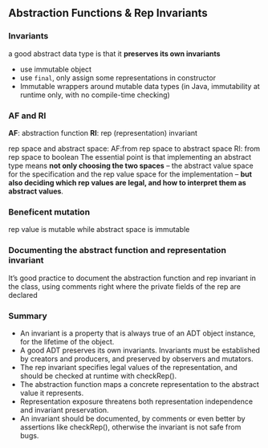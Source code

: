 ## Abstraction Functions & Rep Invariants

### Invariants
a good abstract data type is that it **preserves its own invariants**
- use immutable object
- use `final`, only assign some representations in constructor
- Immutable wrappers around mutable data types (in Java, immutability at runtime only, with no compile-time checking)

### AF and RI
**AF**: abstraction function
**RI**: rep (representation) invariant

rep space and abstract space:
AF:from rep space to abstract space
RI: from rep space to boolean
The essential point is that implementing an abstract type means **not only choosing the two spaces** – the abstract value space for the specification and the rep value space for the implementation – **but also deciding which rep values are legal, and how to interpret them as abstract values**.

### Beneficent mutation
rep value is mutable while abstract space is immutable

### Documenting the abstract function and representation invariant
It’s good practice to document the abstraction function and rep invariant in the class, using comments right where the private fields of the rep are declared

### Summary
- An invariant is a property that is always true of an ADT object instance, for the lifetime of the object.
- A good ADT preserves its own invariants. Invariants must be established by creators and producers, and preserved by observers and mutators.
- The rep invariant specifies legal values of the representation, and should be checked at runtime with checkRep().
- The abstraction function maps a concrete representation to the abstract value it represents.
- Representation exposure threatens both representation independence and invariant preservation.
- An invariant should be documented, by comments or even better by assertions like checkRep(), otherwise the invariant is not safe from bugs.